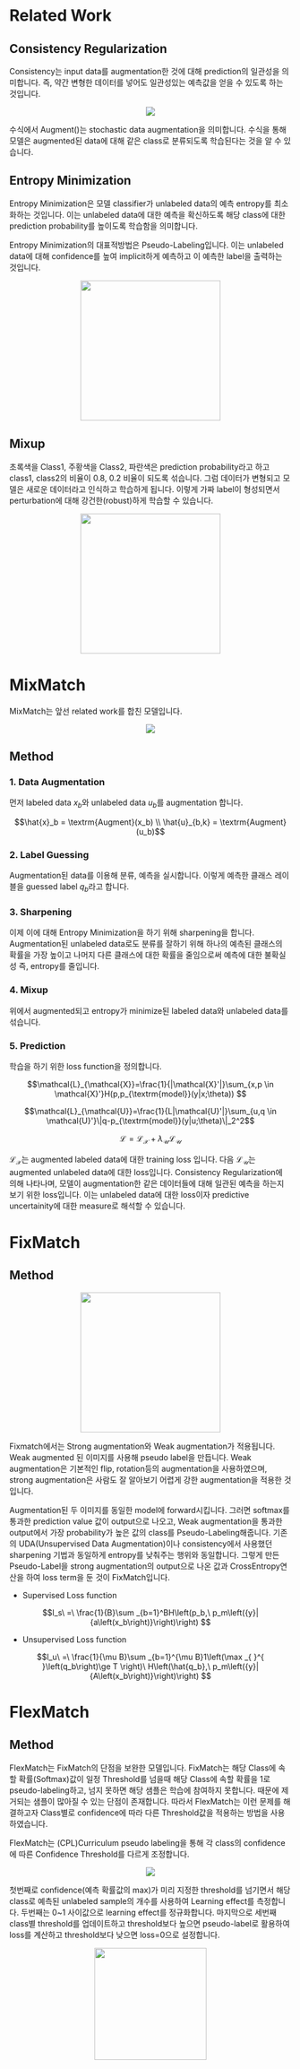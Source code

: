 # Related Work

## Consistency Regularization
Consistency는 input data를 augmentation한 것에 대해 prediction의 일관성을 의미합니다. 즉, 약간 변형한 데이터를 넣어도 일관성있는 예측값을 얻을 수 있도록 하는 것입니다. 

<p align="center"><img src="https://blog.kakaocdn.net/dn/epU6yc/btqO0Tj2N4G/PIdRbnzWiD9096CUGrKVgk/img.png"></p>

수식에서 Augment()는 stochastic data augmentation을 의미합니다. 수식을 통해 모델은 augmented된 data에 대해 같은 class로 분류되도록 학습된다는 것을 알 수 있습니다.

## Entropy Minimization
Entropy Minimization은 모델 classifier가 unlabeled data의 예측 entropy를 최소화하는 것입니다. 이는 unlabeled data에 대한 예측을 확신하도록 해당 class에 대한 prediction probability를 높이도록 학습함을 의미합니다.  


Entropy Minimization의 대표적방법은 Pseudo-Labeling입니다. 이는 unlabeled data에 대해 confidence를 높여 implicit하게 예측하고 이 예측한 label을 출력하는 것입니다.

<p align="center"><img src="https://www.researchgate.net/publication/345432485/figure/fig1/AS:955199128608771@1604748627675/Pseudo-Labeling-Learning-Architecture.png" height=250></p>


## Mixup 

초록색을 Class1, 주황색을 Class2, 파란색은 prediction probability라고 하고 class1, class2의 비율이 0.8, 0.2 비율이 되도록 섞습니다. 그럼 데이터가 변형되고 모델은 새로운 데이터라고 인식하고 학습하게 됩니다. 이렇게 가짜 label이 형성되면서 perturbation에 대해 강건한(robust)하게 학습할 수 있습니다.

<p align="center"><img src="https://euphoria0-0.github.io/assets/img/posts/2021-01-08-Semi-Supervised-Learning-and-MixMatch/MixUp.png" height=250></p>


# MixMatch 
MixMatch는 앞선 related work를 합친 모델입니다. 

<p align="center"><img src="https://blog.kakaocdn.net/dn/by9DMc/btrbABCX4gg/sUexA73kRKYGHbtRmFk3HK/img.png"></p>

## Method
### 1. Data Augmentation
먼저 labeled data $x_b$와 unlabeled data $u_b$를 augmentation 합니다. 

$$\hat{x}_b = \textrm{Augment}(x_b) \\ \hat{u}_{b,k} = \textrm{Augment}(u_b)$$ 

### 2. Label Guessing
Augmentation된 data를 이용해 분류, 예측을 실시합니다. 이렇게 예측한 클래스 레이블을 guessed label $q_b$라고 합니다.

### 3. Sharpening
이제 이에 대해 Entropy Minimization을 하기 위해 sharpening을 합니다. Augmentation된 unlabeled data로도 분류를 잘하기 위해 하나의 예측된 클래스의 확률을 가장 높이고 나머지 다른 클래스에 대한 확률을 줄임으로써 예측에 대한 불확실성 즉, entropy를 줄입니다.

### 4. Mixup
위에서 augmented되고 entropy가 minimize된 labeled data와 unlabeled data를 섞습니다. 

### 5. Prediction
학습을 하기 위한 loss function을 정의합니다. 

$$\mathcal{L}_{\mathcal{X}}=\frac{1}{|\mathcal{X}'|}\sum_{x,p \in \mathcal{X}'}H(p,p_{\textrm{model}}(y|x;\theta)) $$

$$\mathcal{L}_{\mathcal{U}}=\frac{1}{L|\mathcal{U}'|}\sum_{u,q \in \mathcal{U}'}\|q-p_{\textrm{model}}(y|u;\theta)\|_2^2$$

$$\mathcal{L}=\mathcal{L}_{\mathcal{X}}+\lambda_{\mathcal{U}}\mathcal{L}_{\mathcal{U}} $$

$\mathcal{L}_\mathcal{X}$는 augmented labeled data에 대한 training loss 입니다. 다음 $\mathcal{L}_\mathcal{U}$는 augmented unlabeled data에 대한 loss입니다. Consistency Regularization에 의해 나타나며, 모델이 augmentation한 같은 데이터들에 대해 일관된 예측을 하는지 보기 위한 loss입니다. 이는 unlabeled data에 대한 loss이자 predictive uncertainity에 대한 measure로 해석할 수 있습니다.

# FixMatch
## Method

<p align="center"><img src="https://blog.kakaocdn.net/dn/DiVQc/btqO0fASFqk/BeatuIw8TOEq0fYxZNSRT0/img.png" height=250></p>

Fixmatch에서는 Strong augmentation와 Weak augmentation가 적용됩니다. Weak augmented 된 이미지를 사용해 pseudo label을 만듭니다. Weak augmentation은 기본적인 flip, rotation등의 augmentation을 사용하였으며, strong augmentation은 사람도 잘 알아보기 어렵게 강한 augmentation을 적용한 것입니다. 

Augmentation된 두 이미지를 동일한 model에 forward시킵니다. 그러면 softmax를 통과한 prediction value 값이 output으로 나오고, Weak augmentation을 통과한 output에서 가장 probability가 높은 값의 class를 Pseudo-Labeling해줍니다. 기존의 UDA(Unsupervised Data Augmentation)이나 consistency에서 사용했던 sharpening 기법과 동일하게 entropy를 낮춰주는 행위와 동일합니다. 그렇게 만든 Pseudo-Label을 strong augmentation의 output으로 나온 값과 CrossEntropy연산을 하여 loss term을 둔 것이 FixMatch입니다. 

- Supervised Loss function

$$l_s\ =\ \frac{1}{B}\sum _{b=1}^BH\left(p_b,\ p_m\left({y}|{a\left(x_b\right)}\right)\right)
$$

- Unsupervised Loss function

$$l_u\ =\ \frac{1}{\mu B}\sum _{b=1}^{\mu B}1\left(\max _{ }^{ }\left(q_b\right)\ge T \right)\ H\left(\hat{q_b},\ p_m\left({y}|{A\left(x_b\right)}\right)\right)
$$


# FlexMatch
## Method

FlexMatch는 FixMatch의 단점을 보완한 모델입니다. FixMatch는 해당 Class에 속할 확률(Softmax)값이 일정 Threshold를 넘을때 해당 Class에 속할 확률을 1로 pseudo-labeling하고, 넘지 못하면 해당 샘플은 학습에 참여하지 못합니다. 때문에 제거되는 샘플이 많아질 수 있는 단점이 존재합니다. 따라서 FlexMatch는 이런 문제를 해결하고자 Class별로 confidence에 따라 다른 Threshold값을 적용하는 방법을 사용하였습니다. 

FlexMatch는 (CPL)Curriculum pseudo labeling을 통해 각 class의 confidence에 따른 Confidence Threshold를 다르게 조정합니다. 

<p align="center"><img src="https://storrs.io/content/images/size/w1000/2021/11/image2--12-.png"></p>

첫번째로 confidence(예측 확률값의 max)가 미리 지정한 threshold를 넘기면서 해당 class로 예측된 unlabeled sample의 개수를 사용하여 Learning effect를 측정합니다.
두번째는 0~1 사이값으로 learning effect를 정규화합니다. 마지막으로 세번째 class별 threshold를 업데이트하고 threshold보다 높으면 pseudo-label로 활용하여 loss를 계산하고 threshold보다 낮으면 loss=0으로 설정합니다.

<p align="center"><img src="https://ai2-s2-public.s3.amazonaws.com/figures/2017-08-08/d85de62abb78b184d02e4c9761b98fa9e7dca6ca/3-Figure1-1.png" height=200></p>
